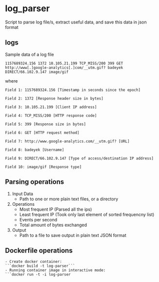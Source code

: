 # log_parser
Script to parse log file/s, extract useful data, and save this data in json format

## logs
Sample data of a log file
```
1157689324.156 1372 10.105.21.199 TCP_MISS/200 399 GET http://www[.]google-analytics[.]com/__utm.gif? badeyek DIRECT/66.102.9.147 image/gif
```

where
```
Field 1: 1157689324.156 [Timestamp in seconds since the epoch]
```
```
Field 2: 1372 [Response header size in bytes]
```
```
Field 3: 10.105.21.199 [Client IP address]
```
```
Field 4: TCP_MISS/200 [HTTP response code]
```
```
Field 5: 399 [Response size in bytes]
```
```
Field 6: GET [HTTP request method]
```
```
Field 7: http://www.google-analytics.com/__utm.gif? [URL]
```
```
Field 8: badeyek [Username]
```
```
Field 9: DIRECT/66.102.9.147 [Type of access/destination IP address]
```
```
Field 10: image/gif [Response type]
```

## Parsing operations
1. Input Data
    - Path to one or more plain text files, or a directory
2. Operations
    - Most frequent IP (Parsed all the ips)
    - Least frequent IP (Took only last element of sorted frequencny list)
    - Events per second
    - Total amount of bytes exchanged
3. Output
    - Path to a file to save output in plain text JSON format

## Dockerfile operations
    - Create docker container: 
    ```docker build -t log-parser```
    - Running container image in interactive mode: 
    ```docker run -t -i log-parser
